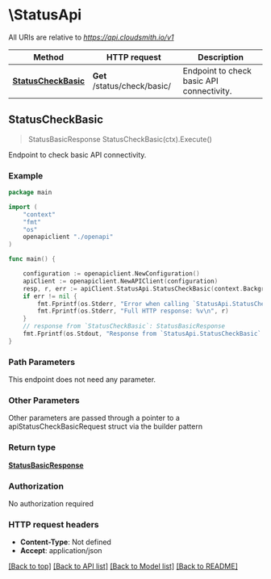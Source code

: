 # \StatusApi

All URIs are relative to *https://api.cloudsmith.io/v1*

Method | HTTP request | Description
------------- | ------------- | -------------
[**StatusCheckBasic**](StatusApi.md#StatusCheckBasic) | **Get** /status/check/basic/ | Endpoint to check basic API connectivity.



## StatusCheckBasic

> StatusBasicResponse StatusCheckBasic(ctx).Execute()

Endpoint to check basic API connectivity.



### Example

```go
package main

import (
    "context"
    "fmt"
    "os"
    openapiclient "./openapi"
)

func main() {

    configuration := openapiclient.NewConfiguration()
    apiClient := openapiclient.NewAPIClient(configuration)
    resp, r, err := apiClient.StatusApi.StatusCheckBasic(context.Background()).Execute()
    if err != nil {
        fmt.Fprintf(os.Stderr, "Error when calling `StatusApi.StatusCheckBasic``: %v\n", err)
        fmt.Fprintf(os.Stderr, "Full HTTP response: %v\n", r)
    }
    // response from `StatusCheckBasic`: StatusBasicResponse
    fmt.Fprintf(os.Stdout, "Response from `StatusApi.StatusCheckBasic`: %v\n", resp)
}
```

### Path Parameters

This endpoint does not need any parameter.

### Other Parameters

Other parameters are passed through a pointer to a apiStatusCheckBasicRequest struct via the builder pattern


### Return type

[**StatusBasicResponse**](StatusBasicResponse.md)

### Authorization

No authorization required

### HTTP request headers

- **Content-Type**: Not defined
- **Accept**: application/json

[[Back to top]](#) [[Back to API list]](../README.md#documentation-for-api-endpoints)
[[Back to Model list]](../README.md#documentation-for-models)
[[Back to README]](../README.md)

